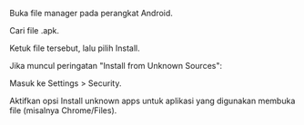 Buka file manager pada perangkat Android.

Cari file .apk.

Ketuk file tersebut, lalu pilih Install.

Jika muncul peringatan "Install from Unknown Sources":

Masuk ke Settings > Security.

Aktifkan opsi Install unknown apps untuk aplikasi yang digunakan membuka file (misalnya Chrome/Files).